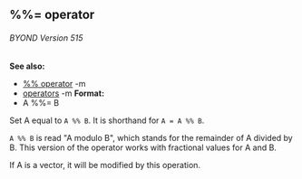 ## %%= operator 
###### BYOND Version 515
**See also:**
*   [%% operator](/ref/operator/%25%25.md) -m
*   [operators](/ref/operator.md) -m<!-- -->
**Format:**
*   A %%= B


Set A equal to `A %% B`. It is shorthand for `A = A %% B`.


`A %% B` is read \"A modulo B\", which stands for the remainder
of A divided by B. This version of the operator works with fractional
values for A and B. 

If A is a vector, it will be modified by
this operation.